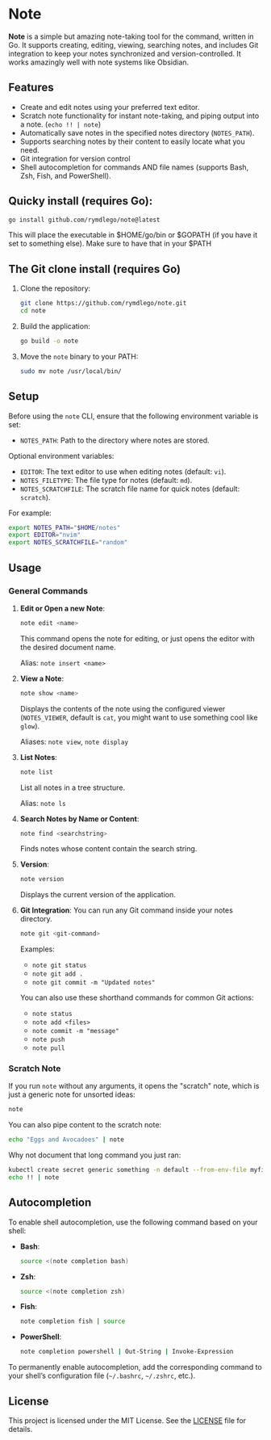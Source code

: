 # Note

**Note** is a simple but amazing note-taking tool for the command, written in Go. It supports creating, editing, viewing, searching notes, and includes Git integration to keep your notes synchronized and version-controlled. It works amazingly well with note systems like Obsidian.

## Features

- Create and edit notes using your preferred text editor.
- Scratch note functionality for instant note-taking, and piping output into a note. (`echo !! | note`)
- Automatically save notes in the specified notes directory (`NOTES_PATH`).
- Supports searching notes by their content to easily locate what you need.
- Git integration for version control
- Shell autocompletion for commands AND file names (supports Bash, Zsh, Fish, and PowerShell).

## Quicky install (requires Go):

```bash
go install github.com/rymdlego/note@latest
```

This will place the executable in $HOME/go/bin or $GOPATH (if you have it set to something else).
Make sure to have that in your $PATH

## The Git clone install (requires Go)

1. Clone the repository:

   ```bash
   git clone https://github.com/rymdlego/note.git
   cd note
   ```

2. Build the application:

   ```bash
   go build -o note
   ```

3. Move the `note` binary to your PATH:
   ```bash
   sudo mv note /usr/local/bin/
   ```

## Setup

Before using the `note` CLI, ensure that the following environment variable is set:

- `NOTES_PATH`: Path to the directory where notes are stored.

Optional environment variables:

- `EDITOR`: The text editor to use when editing notes (default: `vi`).
- `NOTES_FILETYPE`: The file type for notes (default: `md`).
- `NOTES_SCRATCHFILE`: The scratch file name for quick notes (default: `scratch`).

For example:

```bash
export NOTES_PATH="$HOME/notes"
export EDITOR="nvim"
export NOTES_SCRATCHFILE="random"
```

## Usage

### General Commands

1. **Edit or Open a new Note**:

   ```bash
   note edit <name>
   ```

   This command opens the note for editing, or just opens the editor with the desired document name.

   Alias: `note insert <name>`

2. **View a Note**:

   ```bash
   note show <name>
   ```

   Displays the contents of the note using the configured viewer (`NOTES_VIEWER`, default is `cat`, you might want to use something cool like `glow`).

   Aliases: `note view`, `note display`

3. **List Notes**:

   ```bash
   note list
   ```

   List all notes in a tree structure.

   Alias: `note ls`

4. **Search Notes by Name or Content**:

   ```bash
   note find <searchstring>
   ```

   Finds notes whose content contain the search string.

5. **Version**:

   ```bash
   note version
   ```

   Displays the current version of the application.

6. **Git Integration**:
   You can run any Git command inside your notes directory.

   ```bash
   note git <git-command>
   ```

   Examples:

   - `note git status`
   - `note git add .`
   - `note git commit -m "Updated notes"`

   You can also use these shorthand commands for common Git actions:

   - `note status`
   - `note add <files>`
   - `note commit -m "message"`
   - `note push`
   - `note pull`

### Scratch Note

If you run `note` without any arguments, it opens the "scratch" note, which is just a generic note for unsorted ideas:

```bash
note
```

You can also pipe content to the scratch note:

```bash
echo "Eggs and Avocadoes" | note
```

Why not document that long command you just ran:

```bash
kubectl create secret generic something -n default --from-env-file myfile --dry-run=client -o yaml
echo !! | note
```

## Autocompletion

To enable shell autocompletion, use the following command based on your shell:

- **Bash**:

  ```bash
  source <(note completion bash)
  ```

- **Zsh**:

  ```bash
  source <(note completion zsh)
  ```

- **Fish**:

  ```bash
  note completion fish | source
  ```

- **PowerShell**:
  ```bash
  note completion powershell | Out-String | Invoke-Expression
  ```

To permanently enable autocompletion, add the corresponding command to your shell’s configuration file (`~/.bashrc`, `~/.zshrc`, etc.).

## License

This project is licensed under the MIT License. See the [LICENSE](LICENSE) file for details.
